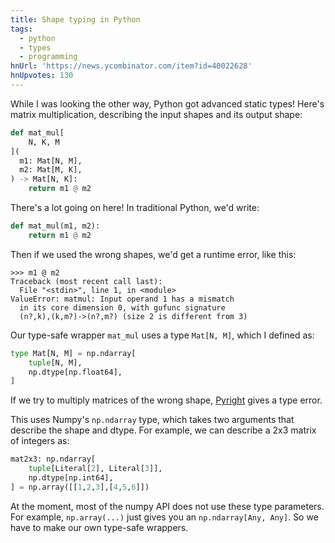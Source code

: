 ```yaml
---
title: Shape typing in Python
tags:
  - python
  - types
  - programming
hnUrl: 'https://news.ycombinator.com/item?id=40022628'
hnUpvotes: 130
---
```


While I was looking the other way,
Python got advanced static types!
Here's matrix multiplication,
describing the input shapes and its output shape:

```python
def mat_mul[
    N, K, M
](
  m1: Mat[N, M],
  m2: Mat[M, K],
) -> Mat[N, K]:
    return m1 @ m2
```

There's a lot going on here!
In traditional Python, we'd write:

```python
def mat_mul(m1, m2):
    return m1 @ m2
```

Then if we used the wrong shapes,
we'd get a runtime error,
like this:

```
>>> m1 @ m2
Traceback (most recent call last):
  File "<stdin>", line 1, in <module>
ValueError: matmul: Input operand 1 has a mismatch
  in its core dimension 0, with gufunc signature
  (n?,k),(k,m?)->(n?,m?) (size 2 is different from 3)
```

Our type-safe wrapper `mat_mul` uses a type `Mat[N, M]`,
which I defined as:

```python
type Mat[N, M] = np.ndarray[
    tuple[N, M],
    np.dtype[np.float64],
]
```

If we try to multiply matrices of the wrong shape,
[Pyright](https://github.com/microsoft/pyright) gives a type error.

This uses Numpy's `np.ndarray` type,
which takes two arguments
that describe the shape and dtype.
For example, we can describe a 2x3 matrix of integers as:

```python
mat2x3: np.ndarray[
    tuple[Literal[2], Literal[3]],
    np.dtype[np.int64],
] = np.array([[1,2,3],[4,5,6]])
```

At the moment, most of the numpy API does not use these type parameters.
For example, `np.array(...)` just gives you an `np.ndarray[Any, Any]`.
So we have to make our own type-safe wrappers.
